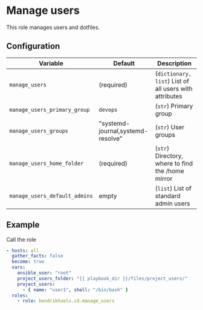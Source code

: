 # Manage users

This role manages users and dotfiles.

## Configuration

Variable                     | Default                           | Description
---                          | ---                               | ---
`manage_users`               | (required)                        | (`dictionary, list`) List of all users with attributes
`manage_users_primary_group` | `devops`                          | (`str`) Primary group
`manage_users_groups`        | "systemd-journal,systemd-resolve" | (`str`) User groups
`manage_users_home_folder`   | (required)                        | (`str`) Directory, where to find the /home mirror
`manage_users_default_admins`| empty                             | (`list`) List of standard admin users

## Example

Call the role
```yaml
- hosts: all
  gather_facts: false
  become: true
  vars:
    ansible_user: "root"
    project_users_folder: "{{ playbook_dir }}/files/project_users/"
    project_users:
      - { name: "user1", shell: "/bin/bash" }
  roles:
    - role: hendrikhuels.cd.manage_users
```
